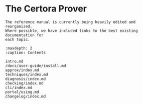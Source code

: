 The Certora Prover
==================

```{note}
The reference manual is currently being heavily edited and reorganized.
Where possible, we have included links to the best existing documentation for
each topic.
```

```{toctree}
:maxdepth: 2
:caption: Contents

intro.md
/docs/user-guide/install.md
approx/index.md
techniques/index.md
diagnosis/index.md
checking/index.md
cli/index.md
portal/using.md
changelog/index.md
```
